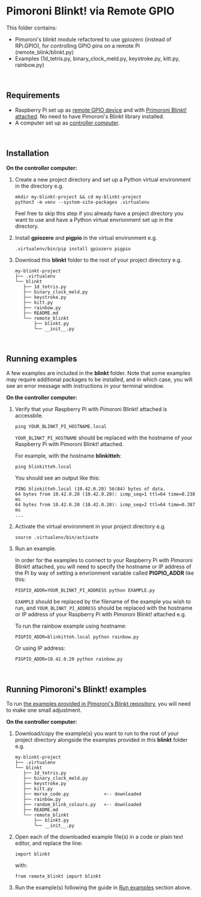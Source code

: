 # Pimoroni Blinkt! via Remote GPIO

This folder contains:

- Pimoroni's blinkt module refactored to use gpiozero (instead of RPi.GPIO), for controlling GPIO pins on a remote Pi (remote_blink/blinkt.py)
- Examples (1d_tetris.py, binary_clock_meld.py, keystroke.py, kitt.py, rainbow.py)

<br />

## Requirements

- Raspberry Pi set up as [remote GPIO device](https://github.com/Pi-Band/docs/wiki/Do:-Remote-GPIO#set-up-raspberry-pi) and with [Primoroni Blinkt! attached](https://github.com/Pi-Band/docs/wiki/HATs:-Pimoroni-Blinkt!#installation-of-pimoroni-blinkt). No need to have Pimoroni's Blinkt library installed.
- A computer set up as [controller computer](https://github.com/Pi-Band/docs/wiki/Do:-Remote-GPIO#set-up-the-controller-computer).


<br />

## Installation

**On the controller computer:**

1. Create a new project directory and set up a Python virtual environment in the directory e.g.

   ```
   mkdir my-blinkt-project && cd my-blinkt-project
   python3 -m venv --system-site-packages .virtualenv
   ```

   Feel free to skip this step if you already have a project directory you want to use and have a Python virtual envrionment set up in the directory.

1. Install **gpiozero** and **pigpio** in the virtual environment e.g.

   ```
   .virtualenv/bin/pip install gpiozero pigpio
   ```

1. Download this **blinkt** folder to the root of your project directory e.g.

   ```
   my-blinkt-project
   ├── .virtualenv
   └── blinkt
      ├── 1d_tetris.py
      ├── binary_clock_meld.py
      ├── keystroke.py
      ├── kitt.py
      ├── rainbow.py
      ├── README.md
      └── remote_blinkt
          ├── blinkt.py
          └── __init__.py
   ```

<br />

## Running examples

A few examples are included in the **blinkt** folder. Note that some examples may require additional packages to be installed, and in which case, you will see an error message with instructions in your terminal window.

**On the controller computer:**

1. Verify that your Raspberry Pi with Pimoroni Blinkt! attached is accessbile.

   ```
   ping YOUR_BLINKT_PI_HOSTNAME.local
   ```

   `YOUR_BLINKT_PI_HOSTNAME` should be replaced with the hostname of your Raspberry Pi with Pimoroni Blinkt! attached.

   For example, with the hostname **blinkitteh**:

   ```
   ping blinkitteh.local
   ```

   You should see an output like this:

   ```
   PING blinkitteh.local (10.42.0.20) 56(84) bytes of data.
   64 bytes from 10.42.0.20 (10.42.0.20): icmp_seq=1 ttl=64 time=0.238 ms
   64 bytes from 10.42.0.20 (10.42.0.20): icmp_seq=2 ttl=64 time=0.387 ms
   ...
   ```

1. Activate the virtual environment in your project directory e.g.

   ```
   source .virtualenv/bin/activate
   ```

1. Run an example.

   In order for the examples to connect to your Raspberry Pi with Pimoroni Blinkt! attached, you will need to specify the hostname or IP address of the Pi by way of setting a envrionment variable called **PIGPIO_ADDR** like this:

   ```
   PIGPIO_ADDR=YOUR_BLINKT_PI_ADDRESS python EXAMPLE.py
   ```

   `EXAMPLE` should be replaced by the filename of the example you wish to run, and `YOUR_BLINKT_PI_ADDRESS` should be replaced with the hostname or IP address of your Raspberry Pi with Pimoroni Blinkt! attached e.g.

   To run the rainbow example using hostname:

   ```
   PIGPIO_ADDR=blinkitteh.local python rainbow.py
   ```

   Or using IP address:

   ```
   PIGPIO_ADDR=10.42.0.20 python rainbow.py
   ```

<br />

## Running Pimoroni's Blinkt! examples

To run [the examples provided in Pimoroni's Blinkt repository](https://github.com/pimoroni/blinkt/tree/master/examples), you will need to make one small adjustment.

**On the controller computer:**

1. Download/copy the example(s) you want to run to the root of your project directory alongside the examples provided in this **blinkt** folder e.g.

   ```
   my-blinkt-project
   ├── .virtualenv
   └── blinkt
      ├── 1d_tetris.py
      ├── binary_clock_meld.py
      ├── keystroke.py
      ├── kitt.py
      ├── morse_code.py             <-- downloaded
      ├── rainbow.py
      ├── random_blink_colours.py   <-- downloaded
      ├── README.md
      └── remote_blinkt
          ├── blinkt.py
          └── __init__.py
   ```

1. Open each of the downloaded example file(s) in a code or plain text editor, and replace the line:

   ```
   import blinkt
   ```
   
   with:
   
   ```
   from remote_blinkt import blinkt
   ```

1. Run the example(s) following the guide in [Run examples](#run-examples) section above.
